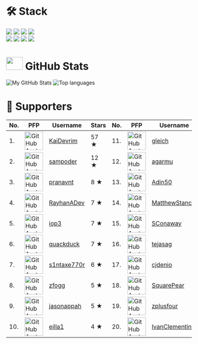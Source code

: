 # 🛠 Stack
![](https://img.shields.io/badge/Editor-VSCode-informational?logo=visual-studio-code&logoColor=white&color=3069C6)
![](https://img.shields.io/badge/Primary%20Language-TypeScript-informational?logo=typescript&logoColor=white&color=3178C6)
![](https://img.shields.io/badge/Runtime-Deno-informational?logo=deno&logoColor=white&color=000000)
![](https://img.shields.io/badge/Shell-Zsh-informational?logo=gnu-bash&logoColor=white&color=4EAA25) <br>
![](https://img.shields.io/badge/Database-PostgreSQL-informational?logo=postgresql&logoColor=white&color=336791)
![](https://img.shields.io/badge/ORM-Prisma-informational?logo=prisma&logoColor=white&color=2D3748)
![](https://img.shields.io/badge/Learning-Rust-informational?logo=rust&logoColor=white&color=970A3F)
![](https://img.shields.io/badge/OS-macOS-informational?logo=Apple&logoColor=white&color=000000)

# <img src="https://github.githubassets.com/images/modules/logos_page/Octocat.png" width="45" height="35"> GitHub Stats

![My GitHub Stats](https://github-readme-stats.vercel.app/api?username=KhushrajRathod&count_private=true&show_icons=true&theme=vue&hide_border=true)
![Top languages](https://github-readme-stats.vercel.app/api/top-langs/?username=KhushrajRathod&layout=compact&theme=buefy&hide_border=true)

# 💖 Supporters

|No.|PFP|Username|Stars|No.|PFP|Username|Stars|
|-|-|-|-|-|-|-|-|
|1.|<img src="https://avatars.githubusercontent.com/u/36937771?u=2042c0c184940baafe0c297ab687075d15b161b2&v=4" alt="GitHub Avatar of KaiDevrim" width="50" height="50"></img>|<a href="https://github.com/KaiDevrim">KaiDevrim</a>|57 ★|11.|<img src="https://avatars.githubusercontent.com/u/43759105?u=6416ad5fe6861ca8ae43751222a59c6ed4ce960e&v=4" alt="GitHub Avatar of gleich" width="50" height="50"></img>|<a href="https://github.com/gleich">gleich</a>|4 ★|
|2.|<img src="https://avatars.githubusercontent.com/u/39828164?u=a30eebfa6046ce09178f031e2203defb1a4bb329&v=4" alt="GitHub Avatar of sampoder" width="50" height="50"></img>|<a href="https://github.com/sampoder">sampoder</a>|12 ★|12.|<img src="https://avatars.githubusercontent.com/u/55563106?v=4" alt="GitHub Avatar of agarmu" width="50" height="50"></img>|<a href="https://github.com/agarmu">agarmu</a>|3 ★|
|3.|<img src="https://avatars.githubusercontent.com/u/46251241?u=b0c07c92401a5bb823b5a2038cdc5c36a7d62db3&v=4" alt="GitHub Avatar of pranavnt" width="50" height="50"></img>|<a href="https://github.com/pranavnt">pranavnt</a>|8 ★|13.|<img src="https://avatars.githubusercontent.com/u/76610370?u=b309dba0370dcaddf5766107440018795c39ee36&v=4" alt="GitHub Avatar of Adin50" width="50" height="50"></img>|<a href="https://github.com/Adin50">Adin50</a>|3 ★|
|4.|<img src="https://avatars.githubusercontent.com/u/72509475?u=5d50bf6849429b3ca6e74a48b4aa257bd718e1c0&v=4" alt="GitHub Avatar of RayhanADev" width="50" height="50"></img>|<a href="https://github.com/RayhanADev">RayhanADev</a>|7 ★|14.|<img src="https://avatars.githubusercontent.com/u/14811170?u=cce7ba4230f82f7c5a3c642f44d71ff845306246&v=4" alt="GitHub Avatar of MatthewStanciu" width="50" height="50"></img>|<a href="https://github.com/MatthewStanciu">MatthewStanciu</a>|3 ★|
|5.|<img src="https://avatars.githubusercontent.com/u/79815764?u=386868a749f851b2c24f820140b22ac3d4324b5f&v=4" alt="GitHub Avatar of iop3" width="50" height="50"></img>|<a href="https://github.com/iop3">iop3</a>|7 ★|15.|<img src="https://avatars.githubusercontent.com/u/20807660?v=4" alt="GitHub Avatar of SConaway" width="50" height="50"></img>|<a href="https://github.com/SConaway">SConaway</a>|3 ★|
|6.|<img src="https://avatars.githubusercontent.com/u/38882631?u=ec1a2b508dd5df5c3af57133cd5ed6a29cf196ba&v=4" alt="GitHub Avatar of quackduck" width="50" height="50"></img>|<a href="https://github.com/quackduck">quackduck</a>|7 ★|16.|<img src="https://avatars.githubusercontent.com/u/67542663?u=5b980d13fc2a59dc6dc1febccfd3fa08fc2246e3&v=4" alt="GitHub Avatar of tejasag" width="50" height="50"></img>|<a href="https://github.com/tejasag">tejasag</a>|3 ★|
|7.|<img src="https://avatars.githubusercontent.com/u/53065463?u=50acc6df62c23116c8c3112f999d1446092ec229&v=4" alt="GitHub Avatar of s1ntaxe770r" width="50" height="50"></img>|<a href="https://github.com/s1ntaxe770r">s1ntaxe770r</a>|6 ★|17.|<img src="https://avatars.githubusercontent.com/u/34525547?u=aa23d52a519971ca21628a3ce3d4cf06510aefce&v=4" alt="GitHub Avatar of cjdenio" width="50" height="50"></img>|<a href="https://github.com/cjdenio">cjdenio</a>|3 ★|
|8.|<img src="https://avatars.githubusercontent.com/u/774794?u=b7668877f5793858cafb8d1a17796772e4713c4f&v=4" alt="GitHub Avatar of zfogg" width="50" height="50"></img>|<a href="https://github.com/zfogg">zfogg</a>|5 ★|18.|<img src="https://avatars.githubusercontent.com/u/16364318?u=0b91ab52197c7f47b39adbf56d54859b14f785bb&v=4" alt="GitHub Avatar of SquarePear" width="50" height="50"></img>|<a href="https://github.com/SquarePear">SquarePear</a>|3 ★|
|9.|<img src="https://avatars.githubusercontent.com/u/30608521?u=595bd922ba280d40ad9dd80dd9424e474ac60cb4&v=4" alt="GitHub Avatar of jasonappah" width="50" height="50"></img>|<a href="https://github.com/jasonappah">jasonappah</a>|5 ★|19.|<img src="https://avatars.githubusercontent.com/u/73612690?u=01000fa86b264173dad5885e1c5d0ab5a780c063&v=4" alt="GitHub Avatar of zplusfour" width="50" height="50"></img>|<a href="https://github.com/zplusfour">zplusfour</a>|3 ★|
|10.|<img src="https://avatars.githubusercontent.com/u/72365100?u=09e71f650761ecbd59b850d31185149bea9dbffd&v=4" alt="GitHub Avatar of eilla1" width="50" height="50"></img>|<a href="https://github.com/eilla1">eilla1</a>|4 ★|20.|<img src="https://avatars.githubusercontent.com/u/71457970?u=63825a7c4657d521a4054dd45640134b24b13892&v=4" alt="GitHub Avatar of IvanClementino" width="50" height="50"></img>|<a href="https://github.com/IvanClementino">IvanClementino</a>|2 ★|